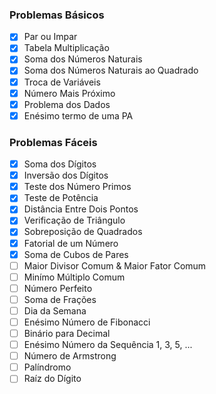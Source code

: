 ### Problemas Básicos
- [x] Par ou Impar
- [x] Tabela Multiplicação
- [x] Soma dos Números Naturais
- [x] Soma dos Números Naturais ao Quadrado
- [x] Troca de Variáveis
- [x] Número Mais Próximo
- [x] Problema dos Dados
- [x] Enésimo termo de uma PA

### Problemas Fáceis
- [x] Soma dos Dígitos
- [x] Inversão dos Dígitos
- [x] Teste dos Número Primos
- [x] Teste de Potência
- [x] Distância Entre Dois Pontos
- [x] Verificação de Triângulo
- [x] Sobreposição de Quadrados
- [x] Fatorial de um Número
- [x] Soma de Cubos de Pares
- [ ] Maior Divisor Comum & Maior Fator Comum
- [ ] Minímo Múltiplo Comum
- [ ] Número Perfeito
- [ ] Soma de Frações
- [ ] Dia da Semana
- [ ] Enésimo Número de Fibonacci
- [ ] Binário para Decimal
- [ ] Enésimo Número da Sequência 1, 3, 5, ...
- [ ] Número de Armstrong
- [ ] Palíndromo
- [ ] Raíz do Dígito
